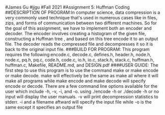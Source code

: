 #James Gu 
#jjgu 
#Fall 2021 
#Assignment 5: Huffman Coding
##DESCRIPTION OF PROGRAM:In computer science, data compression is a very commonly used technique that's used in numerous cases like in files, zips, and forms of communication between two different machines. So for the goal of this assignment, we have to implement both an encoder and decoder. The encoder involves creating a histogram of the given file, constructing a Huffman tree , and based on this tree encode it to an output file. The decoder reads the compressed file and decompresses it so it is back to the original input file.
###BUILD FOR PROGRAM: This program requires the following:encode.c, decode.c, defines.h, header.h, node.h, node.c, pq.h, pq.c, code.h, code.c, io.h, io.c, stack.h, stack.c, huffman.h, huffman.c, Makefile, README.md, and DESIGN.pdf
####USER GUIDE: The first step to use this program is to use the command make or make encode or make decode. make will effectively be the same as make all where it will make all programs while make encode and make decode will specify encode or decode. There are a few command line options available for the user which include -h, -v, -i, and -o. using ./encode -h or ./decode -h  or no input will display the user manuals. -v will print decompression statistics to stderr. -i and a filename aftward will specify the input file while -o is the same except it specifies an output file

